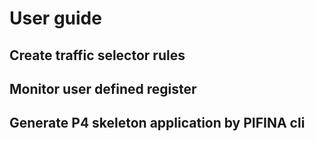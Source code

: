 # User guide
## Create traffic selector rules

## Monitor user defined register

## Generate P4 skeleton application by PIFINA cli